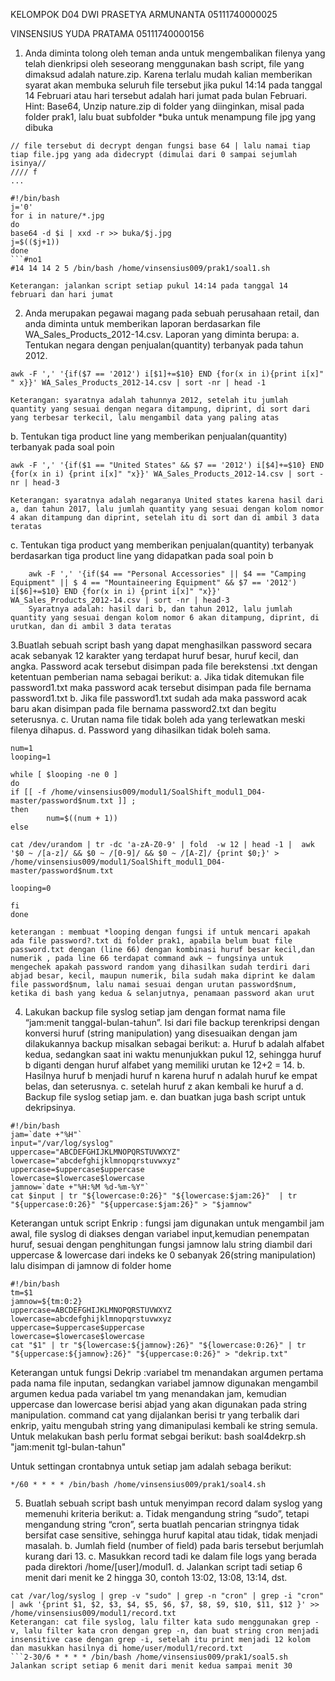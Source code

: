 
KELOMPOK D04
DWI PRASETYA ARMUNANTA 05111740000025

VINSENSIUS YUDA PRATAMA 05111740000156

1. Anda diminta tolong oleh teman anda untuk mengembalikan filenya yang telah dienkripsi oleh seseorang menggunakan bash script, file yang dimaksud adalah nature.zip. Karena terlalu mudah kalian memberikan syarat akan membuka seluruh file tersebut jika pukul 14:14 pada tanggal 14 Februari atau hari tersebut adalah hari jumat pada bulan Februari.
Hint: Base64, 
Unzip nature.zip di folder yang diinginkan, misal pada folder prak1, lalu buat subfolder *buka untuk menampung file jpg yang dibuka

```
// file tersebut di decrypt dengan fungsi base 64 | lalu namai tiap tiap file.jpg yang ada didecrypt (dimulai dari 0 sampai sejumlah isinya//
//// f
...

#!/bin/bash
j='0'
for i in nature/*.jpg 
do
base64 -d $i | xxd -r >> buka/$j.jpg
j=$(($j+1))
done
```#no1
#14 14 14 2 5 /bin/bash /home/vinsensius009/prak1/soal1.sh
 
Keterangan: jalankan script setiap pukul 14:14 pada tanggal 14 februari dan hari jumat
```

   
2. Anda merupakan pegawai magang pada sebuah perusahaan retail, dan anda diminta untuk memberikan laporan berdasarkan file WA_Sales_Products_2012-14.csv. Laporan yang diminta berupa:
        a. Tentukan negara dengan penjualan(quantity) terbanyak pada tahun 2012.
```
awk -F ',' '{if($7 == '2012') i[$1]+=$10} END {for(x in i){print i[x]" " x}}' WA_Sales_Products_2012-14.csv | sort -nr | head -1

Keterangan: syaratnya adalah tahunnya 2012, setelah itu jumlah quantity yang sesuai dengan negara ditampung, diprint, di sort dari yang terbesar terkecil, lalu mengambil data yang paling atas
```

   b. Tentukan tiga product line yang memberikan penjualan(quantity) terbanyak pada soal poin 
   ```
awk -F ',' '{if($1 == "United States" && $7 == '2012') i[$4]+=$10} END {for(x in i) {print i[x]" "x}}' WA_Sales_Products_2012-14.csv | sort -nr | head-3

Keterangan: syaratnya adalah negaranya United states karena hasil dari a, dan tahun 2017, lalu jumlah quantity yang sesuai dengan kolom nomor 4 akan ditampung dan diprint, setelah itu di sort dan di ambil 3 data teratas
   ```
   c. Tentukan tiga product yang memberikan penjualan(quantity) terbanyak berdasarkan tiga product line yang didapatkan pada soal poin b
   
```
    awk -F ',' '{if($4 == "Personal Accessories" || $4 == "Camping Equipment" || $ 4 == "Mountaineering Equipment" && $7 == '2012') i[$6]+=$10} END {for(x in i) {print i[x]" "x}}' WA_Sales_Products_2012-14.csv | sort -nr | head-3
    Syaratnya adalah: hasil dari b, dan tahun 2012, lalu jumlah quantity yang sesuai dengan kolom nomor 6 akan ditampung, diprint, di urutkan, dan di ambil 3 data teratas
```
   3.Buatlah sebuah script bash yang dapat menghasilkan password secara acak sebanyak 12 karakter yang terdapat huruf besar,   huruf kecil, dan angka. Password acak tersebut disimpan pada file berekstensi .txt dengan ketentuan pemberian nama sebagai berikut:
        a. Jika tidak ditemukan file password1.txt maka password acak tersebut disimpan pada file bernama password1.txt
        b. Jika file password1.txt sudah ada maka password acak baru akan disimpan pada file bernama password2.txt dan begitu           seterusnya.
        c. Urutan nama file tidak boleh ada yang terlewatkan meski filenya dihapus.
        d. Password yang dihasilkan tidak boleh sama.
```#!/bin/bash
num=1
looping=1

while [ $looping -ne 0 ]
do
if [[ -f /home/vinsensius009/modul1/SoalShift_modul1_D04-master/password$num.txt ]] ;
then
        num=$((num + 1))
else

cat /dev/urandom | tr -dc 'a-zA-Z0-9' | fold  -w 12 | head -1 |  awk '$0 ~ /[a-z]/ && $0 ~ /[0-9]/ && $0 ~ /[A-Z]/ {print $0;}' > /home/vinsensius009/modul1/SoalShift_modul1_D04-master/password$num.txt

looping=0

fi
done

keterangan : membuat *looping dengan fungsi if untuk mencari apakah ada file password?.txt di folder prak1, apabila belum buat file password.txt dengan (line 66) dengan kombinasi huruf besar kecil,dan numerik , pada line 66 terdapat command awk ~ fungsinya untuk mengechek apakah password random yang dihasilkan sudah terdiri dari abjad besar, kecil, maupun numerik, bila sudah maka diprint ke dalam file password$num, lalu namai sesuai dengan urutan password$num, ketika di bash yang kedua & selanjutnya, penamaan password akan urut
```

4. Lakukan backup file syslog setiap jam dengan format nama file “jam:menit tanggal-bulan-tahun”. Isi dari file backup terenkripsi dengan konversi huruf (string manipulation) yang disesuaikan dengan jam dilakukannya backup misalkan sebagai berikut:
        a. Huruf b adalah alfabet kedua, sedangkan saat ini waktu menunjukkan pukul 12, sehingga huruf b diganti dengan huruf alfabet yang memiliki urutan ke 12+2 = 14.
        b. Hasilnya huruf b menjadi huruf n karena huruf n adalah huruf ke empat belas, dan seterusnya. 
        c. setelah huruf z akan kembali ke huruf a
        d. Backup file syslog setiap jam.
        e. dan buatkan juga bash script untuk dekripsinya.   
```
#!/bin/bash
jam=`date +"%H"`
input="/var/log/syslog"
uppercase="ABCDEFGHIJKLMNOPQRSTUVWXYZ"
lowercase="abcdefghijklmnopqrstuvwxyz"
uppercase=$uppercase$uppercase
lowercase=$lowercase$lowercase
jamnow=`date +"%H:%M %d-%m-%Y"`
cat $input | tr "${lowercase:0:26}" "${lowercase:$jam:26}"  | tr "${uppercase:0:26}" "${uppercase:$jam:26}" > "$jamnow"
```
Keterangan untuk script Enkrip : fungsi jam digunakan untuk mengambil jam awal, file syslog di diakses dengan variabel input,kemudian penempatan huruf, sesuai dengan penghitungan fungsi jamnow lalu string diambil dari uppercase & lowercase  dari indeks ke 0 sebanyak 26(string manipulation) lalu disimpan di jamnow di folder home      
```
#!/bin/bash
tm=$1
jamnow=${tm:0:2}
uppercase=ABCDEFGHIJKLMNOPQRSTUVWXYZ
lowercase=abcdefghijklmnopqrstuvwxyz
uppercase=$uppercase$uppercase
lowercase=$lowercase$lowercase
cat "$1" | tr "${lowercase:${jamnow}:26}" "${lowercase:0:26}" | tr "${uppercase:${jamnow}:26}" "${uppercase:0:26}" > "dekrip.txt"
```
Keterangan untuk fungsi Dekrip :variabel tm menandakan argumen pertama pada nama file inputan, sedangkan variabel jamnow digunakan mengambil argumen kedua pada variabel tm yang menandakan jam, kemudian uppercase dan lowercase berisi abjad yang akan digunakan pada string manipulation. command cat yang dijalankan berisi tr yang terbalik dari enkrip, yaitu mengubah string yang dimanipulasi kembali ke string semula. Untuk melakukan bash perlu format sebgai berikut:
bash soal4dekrp.sh "jam:menit tgl-bulan-tahun"

Untuk settingan crontabnya untuk setiap jam adalah sebaga berikut:
```
*/60 * * * * /bin/bash /home/vinsensius009/prak1/soal4.sh
```


5. Buatlah sebuah script bash untuk menyimpan record dalam syslog yang memenuhi kriteria berikut:
        a. Tidak mengandung string “sudo”, tetapi mengandung string “cron”, serta buatlah pencarian stringnya tidak bersifat  case sensitive, sehingga huruf kapital atau tidak, tidak menjadi masalah.
        b. Jumlah field (number of field) pada baris tersebut berjumlah kurang dari 13.
        c. Masukkan record tadi ke dalam file logs yang berada pada direktori /home/[user]/modul1.
        d. Jalankan script tadi setiap 6 menit dari menit ke 2 hingga 30, contoh 13:02, 13:08, 13:14, dst.
```#!/bin/bash
cat /var/log/syslog | grep -v "sudo" | grep -n "cron" | grep -i "cron" | awk '{print $1, $2, $3, $4, $5, $6, $7, $8, $9, $10, $11, $12 }' >> /home/vinsensius009/modul1/record.txt
Keterangan: cat file syslog, lalu filter kata sudo menggunakan grep -v, lalu filter kata cron dengan grep -n, dan buat string cron menjadi insensitive case dengan grep -i, setelah itu print menjadi 12 kolom dan masukkan hasilnya di home/user/modul1/record.txt
```2-30/6 * * * * /bin/bash /home/vinsensius009/prak1/soal5.sh
Jalankan script setiap 6 menit dari menit kedua sampai menit 30
